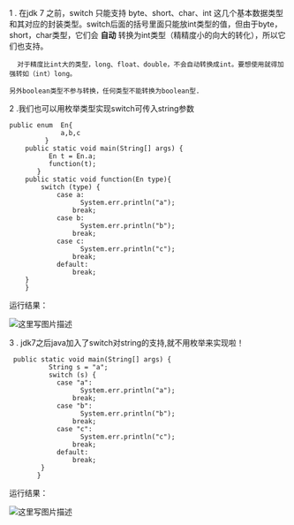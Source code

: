  1 .  在jdk 7 之前，switch 只能支持 byte、short、char、int 这几个基本数据类型和其对应的封装类型。switch后面的括号里面只能放int类型的值，但由于byte，short，char类型，它们会 **自动** 转换为int类型（精精度小的向大的转化），所以它们也支持。
 
      对于精度比int大的类型，long、float、double，不会自动转换成int。要想使用就得加强转如（int）long。

	另外boolean类型不参与转换，任何类型不能转换为boolean型.
	
2 .我们也可以用枚举类型实现switch可传入string参数

```
public enum  En{
	         a,b,c
	     }
	public static void main(String[] args) {
		  En t = En.a; 
		  function(t);
	   }
	public static void function(En type){
		switch (type) {
			case a:
				  System.err.println("a");
				break;
			case b:
				  System.err.println("b");
				break;
			case c:
				  System.err.println("c");
				break;
			default:
				break;
	}
	}
```
运行结果：

![这里写图片描述](http://img.blog.csdn.net/20160406161357320)
 
 3 . jdk7之后java加入了switch对string的支持,就不用枚举来实现啦！

```
 public static void main(String[] args) {
		  String s = "a";
		  switch (s) {
			case "a":
				  System.err.println("a");
				break;
			case "b":
				  System.err.println("b");
				break;
			case "c":
				  System.err.println("c");
				break;
			default:
				break;
		}
	   }
```
运行结果：

![这里写图片描述](http://img.blog.csdn.net/20160406161357320)
